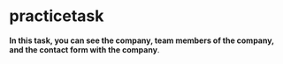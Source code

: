 # practicetask

**In this task, you can see the company, team members of the company, and the contact form with the company**.
